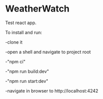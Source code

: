 # WeatherWatch
Test react app.

To install and run:

-clone it

-open a shell and navigate to project root

-"npm ci"

-"npm run build:dev"

-"npm run start:dev"

-navigate in browser to http://localhost:4242

